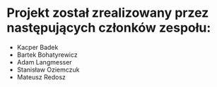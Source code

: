 # Projekt został zrealizowany przez następujących członków zespołu:

- Kacper Badek
- Bartek Bohatyrewicz
- Adam Langmesser
- Stanisław Oziemczuk
- Mateusz Redosz
